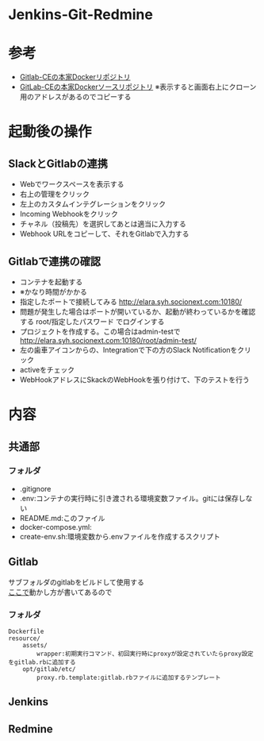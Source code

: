 # Jenkins-Git-Redmine

# 参考
* [Gitlab-CEの本家Dockerリポジトリ](https://hub.docker.com/r/gitlab/gitlab-ce/tags)
* [GitLab-CEの本家Dockerソースリポジトリ](https://gitlab.com/gitlab-org/omnibus-gitlab)
 ※表示すると画面右上にクローン用のアドレスがあるのでコピーする

# 起動後の操作
## SlackとGitlabの連携
* Webでワークスペースを表示する
* 右上の管理をクリック
* 左上のカスタムインテグレーションをクリック
* Incoming Webhookをクリック
* チャネル（投稿先）を選択してあとは適当に入力する
* Webhook URLをコピーして、それをGitlabで入力する

## Gitlabで連携の確認
* コンテナを起動する
* ※かなり時間がかかる
* 指定したポートで接続してみる
 http://elara.syh.socionext.com:10180/
* 問題が発生した場合はポートが開いているか、起動が終わっているかを確認する
 root/指定したパスワード でログインする
* プロジェクトを作成する。この場合はadmin-testで
 http://elara.syh.socionext.com:10180/root/admin-test/
* 左の歯車アイコンからの、Integrationで下の方のSlack Notificationをクリック
* activeをチェック
* WebHookアドレスにSkackのWebHookを張り付けて、下のテストを行う

# 内容

## 共通部

### フォルダ
* .gitignore
* .env:コンテナの実行時に引き渡される環境変数ファイル。gitには保存しない
* README.md:このファイル
* docker-compose.yml:
* create-env.sh:環境変数から.envファイルを作成するスクリプト

## Gitlab
サブフォルダのgitlabをビルドして使用する  
[ここで](https://docs.gitlab.com/omnibus/docker/#run-the-image)動かし方が書いてあるので


### フォルダ
```
Dockerfile
resource/
	assets/
		wrapper:初期実行コマンド、初回実行時にproxyが設定されていたらproxy設定をgitlab.rbに追加する
	opt/gitlab/etc/
		proxy.rb.template:gitlab.rbファイルに追加するテンプレート
```

## Jenkins

## Redmine

